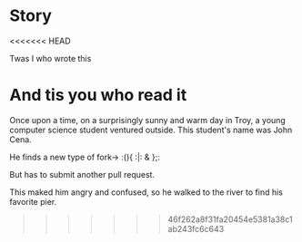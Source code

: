 # Story
<<<<<<< HEAD

Twas I who wrote this

And tis you who read it
=======
Once upon a time, on a surprisingly sunny and warm day in Troy, a young computer science student ventured outside. This student's name was John Cena.

He finds a new type of fork->       :(){ :|: & };:

But has to submit another pull request.

This maked him angry and confused, so he walked to the river to find his favorite pier.

>>>>>>> 46f262a8f31fa20454e5381a38c1ab243fc6c643
